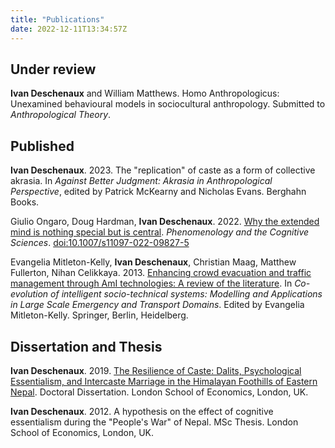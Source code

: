 ```yaml
---
title: "Publications"
date: 2022-12-11T13:34:57Z
---
```

## Under review

**Ivan Deschenaux** and William Matthews. Homo Anthropologicus: Unexamined behavioural models in sociocultural anthropology. Submitted to _Anthropological Theory_.

## Published

**Ivan Deschenaux**. 2023. The "replication" of caste as a form of collective akrasia. In _Against Better Judgment: Akrasia in Anthropological Perspective_, edited by Patrick McKearny and Nicholas Evans. Berghahn Books.

Giulio Ongaro, Doug Hardman, **Ivan Deschenaux**. 2022. [Why the extended mind is nothing special but is central](https://doi.org/10.1007/s11097-022-09827-5). _Phenomenology and the Cognitive Sciences_. [doi:10.1007/s11097-022-09827-5](https://doi.org/10.1007/s11097-022-09827-5)

Evangelia Mitleton-Kelly, **Ivan Deschenaux**, Christian Maag, Matthew Fullerton, Nihan Celikkaya. 2013. [Enhancing crowd evacuation and traffic management through AmI technologies: A review of the literature](https://link.springer.com/chapter/10.1007/978-3-642-36614-7_2). In _Co-evolution of intelligent socio-technical systems: Modelling and Applications in Large Scale Emergency and Transport Domains_. Edited by Evangelia Mitleton-Kelly. Springer, Berlin, Heidelberg.



## Dissertation and Thesis

**Ivan Deschenaux**. 2019. [The Resilience of Caste: Dalits, Psychological Essentialism, and Intercaste Marriage in the Himalayan Foothills of Eastern Nepal](http://etheses.lse.ac.uk/4061/1/Deschenaux__Resilience-caste-Dalits.pdf). Doctoral Dissertation. London School of Economics, London, UK.

**Ivan Deschenaux**. 2012. A hypothesis on the effect of cognitive essentialism during the "People's War" of Nepal. MSc Thesis. London School of Economics, London, UK.
